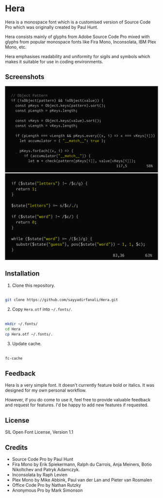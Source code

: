 # Hera
Hera is a monospace font which is a customised version of Source Code Pro which
was originally created by Paul Hunt.

Hera consists mainly of glyphs from Adobe Source Code Pro mixed with glyphs from
popular monospace fonts like Fira Mono, Inconsolata, IBM Plex Mono, etc.

Hera emphasises readability and uniformity for sigils and symbols which makes
it suitable for use in coding environments.

## Screenshots
![Hera](JavaScript.png)
![Hera](Perl.png)

## Installation
1. Clone this repository.

```bash

git clone https://github.com/sayyadirfanali/Hera.git

```

2. Copy `Hera.otf` into `~/.fonts/`.

```bash

mkdir ~/.fonts/
cd Hera
cp Hera.otf ~/.fonts/.

```

3. Update cache.

```bash

fc-cache

```

## Feedback
Hera is a very simple font. It doesn't currently feature bold or italics. It
was designed for my own personal workflow.

However, if you do come to use it, feel free to provide valuable feedback and
request for features. I'd be happy to add new features if requested.

## License
SIL Open Font License, Version 1.1

## Credits
- Source Code Pro by Paul Hunt
- Fira Mono by Erik Spiekermann, Ralph du Carrois, Anja Meiners, Botio Nikoltchev and Patryk Adamczyk.
- Inconsolata by Raph Levien
- Plex Mono by Mike Abbink, Paul van der Lan and Pieter van Rosmalen
- Office Code Pro by Nathan Rutzky
- Anonymous Pro by Mark Simonson
